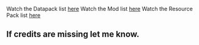 Watch the Datapack list [here](/Datapacks/README.md)
Watch the Mod list [here](/Mods/README.md)
Watch the Resource Pack list [here](/Resource%20Packs/README.md)

## **If credits are missing let me know.**